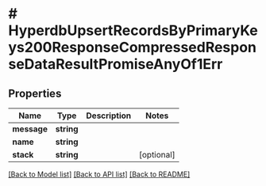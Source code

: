 # # HyperdbUpsertRecordsByPrimaryKeys200ResponseCompressedResponseDataResultPromiseAnyOf1Err

## Properties

Name | Type | Description | Notes
------------ | ------------- | ------------- | -------------
**message** | **string** |  |
**name** | **string** |  |
**stack** | **string** |  | [optional]

[[Back to Model list]](../../README.md#models) [[Back to API list]](../../README.md#endpoints) [[Back to README]](../../README.md)
